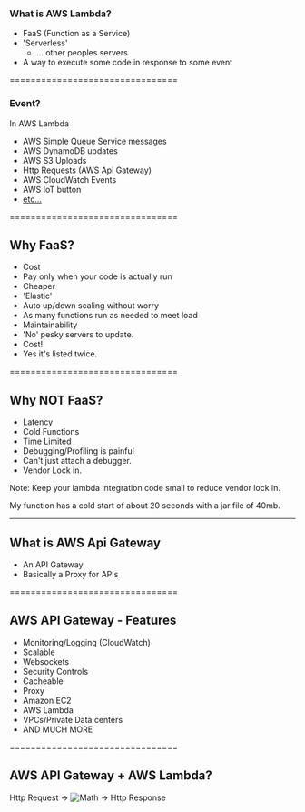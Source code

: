 ### What is AWS Lambda?

- FaaS (Function as a Service) <!-- .element: class="fragment" data-fragment-index="1" -->
- 'Serverless' <!-- .element: class="fragment" data-fragment-index="2" -->
  - ... other peoples servers <!-- .element: class="fragment" data-fragment-index="3"  -->
- A way to execute some code in response to some event <!-- .element: class="fragment" data-fragment-index="4" -->

================================

### Event?

In AWS Lambda
- AWS Simple Queue Service messages
- AWS DynamoDB updates
- AWS S3 Uploads
- Http Requests (AWS Api Gateway)
- AWS CloudWatch Events
- AWS IoT button
- [etc...](https://docs.aws.amazon.com/lambda/latest/dg/invoking-lambda-function.html#intro-core-components-event-sources)

================================

## Why FaaS?

- Cost <!-- .element: class="fragment" data-fragment-index="1" -->
 - Pay only when your code is actually run <!-- .element: class="fragment" data-fragment-index="2" -->
 - Cheaper <!-- .element: class="fragment" data-fragment-index="3" -->
- 'Elastic' <!-- .element: class="fragment" data-fragment-index="4" -->
 - Auto up/down scaling without worry <!-- .element: class="fragment" data-fragment-index="5" -->
 - As many functions run as needed to meet load <!-- .element: class="fragment" data-fragment-index="6" -->
- Maintainability <!-- .element: class="fragment" data-fragment-index="7" -->
 - 'No' pesky servers to update. <!-- .element: class="fragment" data-fragment-index="8" -->
- Cost! <!-- .element: class="fragment" data-fragment-index="9" -->
 - Yes it's listed twice. <!-- .element: class="fragment" data-fragment-index="10" -->

================================

## Why NOT FaaS?

- Latency  <!-- .element: class="fragment" data-fragment-index="1" -->
 - Cold Functions  <!-- .element: class="fragment" data-fragment-index="2" -->
- Time Limited  <!-- .element: class="fragment" data-fragment-index="3" -->
- Debugging/Profiling is painful  <!-- .element: class="fragment" data-fragment-index="4" -->
 - Can't just attach a debugger.  <!-- .element: class="fragment" data-fragment-index="5" -->
- Vendor Lock in.  <!-- .element: class="fragment" data-fragment-index="6" -->

Note:
Keep your lambda integration code small
to reduce vendor lock in.

My function has a cold start of about 20 seconds
with a jar file of 40mb.

--------------------------------

## What is AWS Api Gateway

- An API Gateway <!-- .element: class="fragment" data-fragment-index="1" -->
- Basically a Proxy for APIs <!-- .element: class="fragment" data-fragment-index="2" -->

================================

## AWS API Gateway - Features

- Monitoring/Logging (CloudWatch)
- Scalable
- Websockets
- Security Controls
- Cacheable
- Proxy
 - Amazon EC2
 - AWS Lambda
 - VPCs/Private Data centers
 - AND MUCH MORE <!-- .element: class="fragment" data-fragment-index="1" -->

================================

## AWS API Gateway + AWS Lambda?

Http Request  ->
![Math](https://upload.wikimedia.org/wikipedia/commons/3/3b/Function_machine2.svg) <!-- .element: style="background-color:#ffffffff;" -->
->  Http Response
